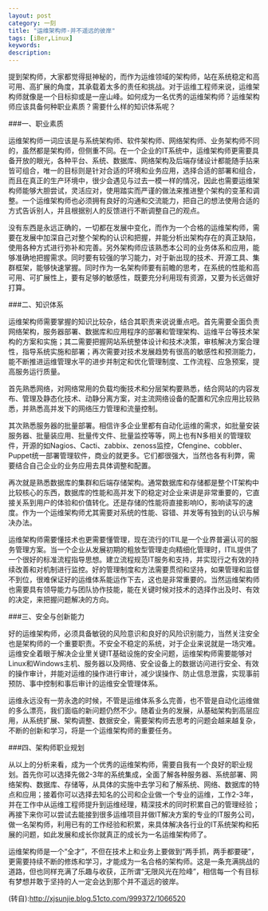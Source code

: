 ```yaml
---
layout: post
category: 一刻
title: "运维架构师-并不遥远的彼岸"
tags: [iBer,Linux]
keywords:
description:
---
```


提到架构师，大家都觉得挺神秘的，而作为运维领域的架构师，站在系统稳定和高可用、高扩展的角度，其承载着太多的责任和挑战。对于运维工程师来说，运维架构师就像是一个目标抑或是一座山峰。如何成为一名优秀的运维架构师？运维架构师应该具备何种职业素质？需要什么样的知识体系呢？

###一、职业素质

运维架构师一词应该是与系统架构师、软件架构师、网络架构师、业务架构师不同的，虽然都是架构师，但侧重不同。在一个企业的IT系统中，运维架构师更需要具备开放的眼光，各种平台、系统、数据库、网络架构及后端存储设计都能随手拈来皆可组合，唯一的目标则是针对合适的环境和业务应用，选择合适的部署和组合，而且在真正的生产环境中，很少会遇见与过去一模一样的情况，因此也需要运维架构师能够大胆尝试，灵活应对，使用踏实而严谨的做法来推进整个架构的变革和调整。一个运维架构师也必须拥有良好的沟通和交流能力，把自己的想法使用合适的方式告诉别人，并且根据别人的反馈进行不断调整自己的观点。

没有东西是永远正确的，一切都在发展中变化，而作为一个合格的运维架构师，需要在发展中加深自己对整个架构的认识和把握，并能分析出架构存在的真正缺陷，使用各种方式进行弥补和完善。另外架构师应该熟悉本公司的业务体系和应用，能够准确地把握需求。同时要有较强的学习能力，对于新出现的技术、开源工具、集群框架，能够快速掌握。同时作为一名架构师要有前瞻的思考，在系统的性能和高可用、可扩展性上，要有足够的敏感性，既要充分利用现有资源，又要为长远做好打算。

###二、知识体系

运维架构师需要掌握的知识比较杂，结合其职责来说说重点吧。首先需要全面负责网络架构，服务器部署、数据库和应用程序的部署和管理架构、运维平台等技术架构的方案和实施；其二需要把握网站系统整体设计和技术决策，审核解决方案合理性，指导系统实施和部署；再次需要对技术发展趋势有很高的敏感性和预测能力，能不断推进运维管理水平的进步并制定和优化管理制度、工作流程、应急预案，提高服务运行质量。

首先熟悉网络，对网络常用的负载均衡技术和分层架构要熟悉，结合网站的内容发布、管理及静态化技术、动静分离方案，对主流网络设备的配置和冗余应用比较熟悉，并熟悉高并发下的网络压力管理和流量控制。

其次熟悉服务器的批量部署。相信许多企业里都有自动化运维的需求，如批量安装服务器、批量装应用、批量传文件、批量监控等等，网上也有N多相关的管理软件，开源的如Nagios、Cacti、zabbix、zenoss监控，Cfengine、cobbler、Puppet统一部署管理软件，商业的就更多。它们都很强大，当然也各有利弊，需要结合自己企业的业务应用去具体调整和配置。

再次就是熟悉数据库的集群和后端存储架构。通常数据库和存储都是整个IT架构中比较核心的东西，数据库的性能和高并发下的稳定对企业来讲是非常重要的，它直接关系到用户的体验和价值转化。还是存储的性能将直接影响IO，影响读写的速度。作为一个运维架构师尤其需要对系统的性能、容错、并发等有独到的认识与解决办法。

运维架构师需要懂技术也更需要懂管理，现在流行的ITIL是一个业界普遍认可的服务管理方案。当一个企业从发展初期的粗放型管理走向精细化管理时，ITIL提供了一个很好的标准流程指导思想。建立流程规范IT服务和支持，并实现行之有效的持续改善和对机制进行监控。好的管理制度和方法需要贯彻和坚持，如果管理和监督不到位，很难保证好的运维体系能运作下去，这也是非常重要的。当然运维架构师也需要具有领导能力与团队协作技能，能在关键时候对技术的选择作出及时、有效的决定，来把握问题解决的方向。

###三、安全与创新能力

好的运维架构师，必须具备敏锐的风险意识和良好的风险识别能力，当然关注安全也是架构师的一个重要职责。不安全不稳定的系统，对于企业来说就是一场灾难。运维安全着眼于解决企业里关键IT基础设施的安全问题，运维架构师需要能够对Linux和Windows主机、服务器以及网络、安全设备上的数据访问进行安全、有效的操作审计，并能对运维的操作进行审计，减少误操作、防止信息泄露，实现事前预防、事中控制和事后审计的运维安全管理体系。

运维永远没有一劳永逸的时候，不管是运维体系多么完善，也不管是自动化运维做的多么漂亮，我们面临的新问题仍然不少。随着业务的发展，从基础架构到高层应用，从系统扩展、架构调整、数据安全，需要架构师去思考的问题会越来越复杂，不断的创新和学习，将是一个运维架构师的重要任务。

###四、架构师职业规划

从以上的分析来看，成为一个优秀的运维架构师，需要自我有一个良好的职业规划。首先你可以选择先做2-3年的系统集成，全面了解各种服务器、系统部署、网络架构、数据库、存储等，从具体的实施中去学习和了解系统、网络、数据库的特点和应用；接着你可以选择去知名的公司和企业做一个专业的运维，工作2-3年，并在工作中从运维工程师提升到运维经理，精深技术的同时积累自己的管理经验；再接下来你可以尝试去能接到很多运维项目并做IT解决方案的专业的IT服务公司，做一名架构师，利用已有的工作经验和积累，来具体解决各行业的IT系统架构和拓展的问题，如此发展和成长你就真正的成长为一名运维架构师了。

运维架构师是一个“全才”，不但在技术上和业务上要做到“两手抓，两手都要硬”，更需要持续不断的修炼和学习，才能成为一名合格的架构师。这是一条充满挑战的道路，但也同样充满了乐趣与收获，正所谓“无限风光在险峰”，相信每一个有目标有梦想并敢于坚持的人一定会达到那个并不遥远的彼岸。

(转自):<http://xjsunjie.blog.51cto.com/999372/1066520>
